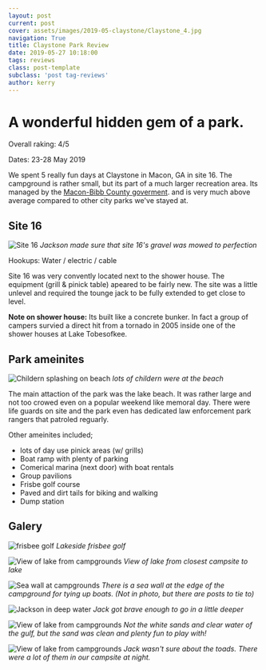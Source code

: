 ```yaml
---
layout: post
current: post
cover: assets/images/2019-05-claystone/Claystone_4.jpg
navigation: True
title: Claystone Park Review
date: 2019-05-27 10:18:00
tags: reviews
class: post-template
subclass: 'post tag-reviews'
author: kerry
---
```


# A wonderful hidden gem of a park. 

Overall raking: 4/5 

Dates: 23-28 May 2019

We spent 5 really fun days at Claystone in Macon, GA in site 16. The campground is rather small, but its part of a much larger recreation area. Its managed by the [Macon-Bibb County goverment]( http://laketobo.maconbibb.us/camping/ "Lake Tobo Website"). and is very much above average compared to other city parks we've stayed at.


## Site 16
![Site 16](/assets/images/2019-05-claystone/Claystone_5.jpg)
_Jackson made sure that site 16's gravel was mowed to perfection_

Hookups: Water / electric / cable

Site 16 was very convently located next to the shower house. The equipment (grill & pinick table) apeared to be fairly new. The site was a little unlevel and required the tounge jack to be fully extended to get close to level. 

__Note on shower house:__ Its built like a concrete bunker. In fact a group of campers survied a direct hit from a tornado in 2005 inside one of the shower houses at Lake Tobesofkee. 


## Park ameinites 
![Childern splashing on beach](/assets/images/2019-05-claystone/Claystone_3.jpg)
_lots of childern were at the beach_

 The main attaction of the park was the lake beach. It was rather large and not too crowed even on a popular weekend like memoral day. There were life guards on site and the park even has dedicated law enforcement park rangers that patroled reguarly. 
 
 Other ameinites included;
  - lots of day use pinick areas (w/ grills) 
  - Boat ramp with plenty of parking
  - Comerical marina (next door) with boat rentals 
  - Group pavilions 
  - Frisbe golf course
  - Paved and dirt tails for biking and walking
  - Dump station


## Galery

![frisbee golf](/assets/images/2019-05-claystone/Claystone_13.jpg)
_Lakeside frisbee golf_

![View of lake from campgrounds](/assets/images/2019-05-claystone/Claystone_16.jpg)
_View of lake from closest campsite to lake_

![Sea wall at campgrounds](/assets/images/2019-05-claystone/Claystone_9.jpg)
_There is a sea wall at the edge of the campground for tying up boats. (Not in photo, but there are posts to tie to)_

![Jackson in deep water](/assets/images/2019-05-claystone/Claystone_1.jpg)
_Jack got brave enough to go in a little deeper_

![View of lake from campgrounds](/assets/images/2019-05-claystone/Claystone_2.jpg)
_Not the white sands and clear water of the gulf, but the sand was clean and plenty fun to play with!_

![View of lake from campgrounds](/assets/images/2019-05-claystone/Claystone_17.jpg)
_Jack wasn't sure about the toads. There were a lot of them in our campsite at night._
